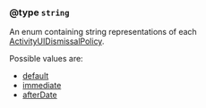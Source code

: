 ### @type `string`

An enum containing string representations of each [ActivityUIDismissalPolicy](https://developer.apple.com/documentation/activitykit/activityuidismissalpolicy).

Possible values are:

* [default](https://developer.apple.com/documentation/activitykit/activityuidismissalpolicy/default)
* [immediate](https://developer.apple.com/documentation/activitykit/activityuidismissalpolicy/immediate)
* [afterDate](https://developer.apple.com/documentation/activitykit/activityuidismissalpolicy/after(_:))